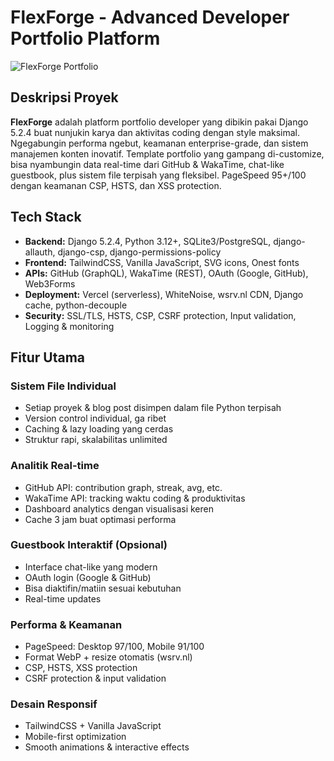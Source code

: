 # FlexForge - Advanced Developer Portfolio Platform

![FlexForge Portfolio](https://ridwaanhall.com/static/img/project/ridwaanhall_com_2025070701.webp)

## Deskripsi Proyek

**FlexForge** adalah platform portfolio developer yang dibikin pakai Django 5.2.4 buat nunjukin karya dan aktivitas coding dengan style maksimal. Ngegabungin performa ngebut, keamanan enterprise-grade, dan sistem manajemen konten inovatif. Template portfolio yang gampang di-customize, bisa nyambungin data real-time dari GitHub & WakaTime, chat-like guestbook, plus sistem file terpisah yang fleksibel. PageSpeed 95+/100 dengan keamanan CSP, HSTS, dan XSS protection.

## Tech Stack

- **Backend:** Django 5.2.4, Python 3.12+, SQLite3/PostgreSQL, django-allauth, django-csp, django-permissions-policy
- **Frontend:** TailwindCSS, Vanilla JavaScript, SVG icons, Onest fonts
- **APIs:** GitHub (GraphQL), WakaTime (REST), OAuth (Google, GitHub), Web3Forms
- **Deployment:** Vercel (serverless), WhiteNoise, wsrv.nl CDN, Django cache, python-decouple
- **Security:** SSL/TLS, HSTS, CSP, CSRF protection, Input validation, Logging & monitoring

## Fitur Utama

### Sistem File Individual

- Setiap proyek & blog post disimpen dalam file Python terpisah
- Version control individual, ga ribet
- Caching & lazy loading yang cerdas
- Struktur rapi, skalabilitas unlimited

### Analitik Real-time

- GitHub API: contribution graph, streak, avg, etc.
- WakaTime API: tracking waktu coding & produktivitas
- Dashboard analytics dengan visualisasi keren
- Cache 3 jam buat optimasi performa

### Guestbook Interaktif (Opsional)

- Interface chat-like yang modern
- OAuth login (Google & GitHub)
- Bisa diaktifin/matiin sesuai kebutuhan
- Real-time updates

### Performa & Keamanan

- PageSpeed: Desktop 97/100, Mobile 91/100
- Format WebP + resize otomatis (wsrv.nl)
- CSP, HSTS, XSS protection
- CSRF protection & input validation

### Desain Responsif

- TailwindCSS + Vanilla JavaScript
- Mobile-first optimization
- Smooth animations & interactive effects
